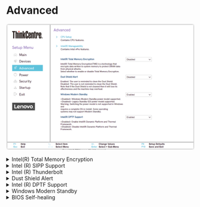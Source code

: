 # Advanced #

![](./img/tc_advanced.png)

<details><summary>Intel(R) Total Memory Encryption</summary>

Intel(R) Total Memory Encryption(TME) is a technology that encrypts
data written to system memory to protect DRAM data from physical
attacks.

Options:

1. **Disabled** - Default.
2. Enabled.

| WMI Setting name | Values | Locked by SVP |
|:---|:---|:---|
| IntelTotalMemoryEncryption | Disabled, Enabled | yes |


</details>

<details><summary>Intel (R) SIPP Support</summary>

Intel (R) Stable Image Platform Program aligns and stabilizes key Intel platform components, enabling a predictable transition from one technology generation to the next.

Options:

1. **Enabled** - Default.
2. Disabled - disables SIPP.

| WMI Setting name | Values | Locked by SVP |
|:---|:---|:---|
| IntelSIPPSupport | Disabled, Enabled | yes |


</details>

<details><summary>Intel (R) Thunderbolt</summary>

Options:

1.  **Disabled** - Default.
2.  Enabled.

<!-- NO WMI -->


</details>


<details><summary>Dust Shield Alert</summary>

The user is reminded to clean the Dust Shield.

Options:

1.  **Enabled** - Default.
1.  Disabled - disables the Dust Shield alert.

| WMI Setting name | Values | Locked by SVP |
|:---|:---|:---|
| DustShieldAlert | Disabled, Enabled | yes |

!> If the Dust Shield is not cleaned, it will lose its effectiveness and the machine may overheat.


</details>


<details><summary>Intel (R) DPTF Support</summary>

Intel (R) Dynamic Platform and Thermal Framework (DPTF).

IDPTF is a power and thermal management solution, used to resolve fan noise, overheating, and performance-related issues of the system.

Options:

1.  **Enabled** - Default.
2.  Disabled - disables DPTF.

| WMI Setting name | Values | Locked by SVP |
|:---|:---|:---|
| IntelDPTFSupport | Disabled, Enabled | yes |


</details>

<details><summary>Windows Modern Standby</summary>

[Windows Modern Standby](https://docs.microsoft.com/en-us/windows-hardware/design/device-experiences/modern-standby) is the replacement for the legacy Sleep state.

Options:

1. **Enabled** - Default.
2. Disabled - disables Windows Modern Standby.

<!-- NO WMI-->

<!-- MODEL: NOT M70s-->


</details>

<details><summary>BIOS Self-healing</summary>

Allows the BIOS to automatically attempt to recover a corrupted BIOS without needing a recovery file on external media.

Options:

1.  **Enabled** - Default.
2.  Disabled.

| WMI Setting name | Values | Locked by SVP |
|:---|:---|:---|
| BIOSSelfHealing  | Enabled, Disabled | no |


</details>
